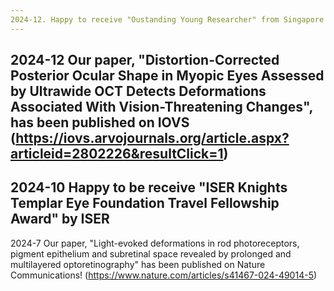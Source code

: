 ```yaml
---
2024-12. Happy to receive "Oustanding Young Researcher" from Singapore Eye Research Institute!
---
```

2024-12 Our paper, "Distortion-Corrected Posterior Ocular Shape in Myopic Eyes Assessed by Ultrawide OCT Detects Deformations Associated With Vision-Threatening Changes", has been published on IOVS (https://iovs.arvojournals.org/article.aspx?articleid=2802226&resultClick=1)
---
2024-10 Happy to be receive "ISER Knights Templar Eye Foundation Travel Fellowship Award" by ISER
---
2024-7 Our paper, "Light-evoked deformations in rod photoreceptors, pigment epithelium and subretinal space revealed by prolonged and multilayered optoretinography" has been published on Nature Communications! (https://www.nature.com/articles/s41467-024-49014-5)
